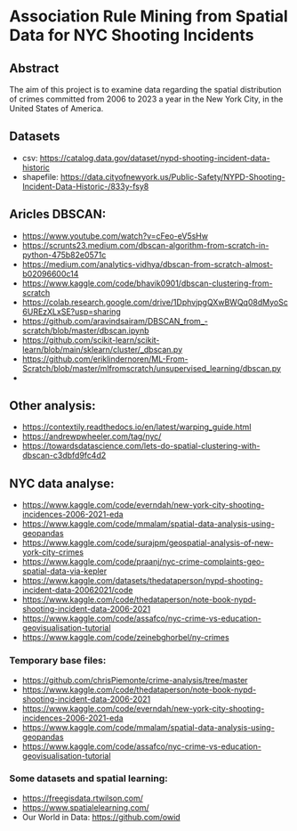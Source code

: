 # Association Rule Mining from Spatial Data for NYC Shooting Incidents
## Abstract
The aim of this project is to examine data regarding the spatial distribution of crimes committed from 2006 to 2023 a year in the New York City, in the United States of America. 
## Datasets
* csv: https://catalog.data.gov/dataset/nypd-shooting-incident-data-historic <br>
* shapefile: https://data.cityofnewyork.us/Public-Safety/NYPD-Shooting-Incident-Data-Historic-/833y-fsy8 

## Aricles DBSCAN:
* https://www.youtube.com/watch?v=cFeo-eV5sHw
* https://scrunts23.medium.com/dbscan-algorithm-from-scratch-in-python-475b82e0571c
* https://medium.com/analytics-vidhya/dbscan-from-scratch-almost-b02096600c14
* https://www.kaggle.com/code/bhavik0901/dbscan-clustering-from-scratch
* https://colab.research.google.com/drive/1DphvjpgQXwBWQq08dMyoSc6UREzXLxSE?usp=sharing
* https://github.com/aravindsairam/DBSCAN_from_-scratch/blob/master/dbscan.ipynb
* https://github.com/scikit-learn/scikit-learn/blob/main/sklearn/cluster/_dbscan.py
* https://github.com/eriklindernoren/ML-From-Scratch/blob/master/mlfromscratch/unsupervised_learning/dbscan.py
* 

## Other analysis:
* https://contextily.readthedocs.io/en/latest/warping_guide.html
* https://andrewpwheeler.com/tag/nyc/
* https://towardsdatascience.com/lets-do-spatial-clustering-with-dbscan-c3dbfd9fc4d2

## NYC data analyse:
* https://www.kaggle.com/code/everndah/new-york-city-shooting-incidences-2006-2021-eda
* https://www.kaggle.com/code/mmalam/spatial-data-analysis-using-geopandas
* https://www.kaggle.com/code/surajpm/geospatial-analysis-of-new-york-city-crimes
* https://www.kaggle.com/code/praanj/nyc-crime-complaints-geo-spatial-data-via-kepler
* https://www.kaggle.com/datasets/thedataperson/nypd-shooting-incident-data-20062021/code
* https://www.kaggle.com/code/thedataperson/note-book-nypd-shooting-incident-data-2006-2021
* https://www.kaggle.com/code/assafco/nyc-crime-vs-education-geovisualisation-tutorial
* https://www.kaggle.com/code/zeinebghorbel/ny-crimes

### Temporary base files:
* https://github.com/chrisPiemonte/crime-analysis/tree/master
* https://www.kaggle.com/code/thedataperson/note-book-nypd-shooting-incident-data-2006-2021 
* https://www.kaggle.com/code/everndah/new-york-city-shooting-incidences-2006-2021-eda
* https://www.kaggle.com/code/mmalam/spatial-data-analysis-using-geopandas
* https://www.kaggle.com/code/assafco/nyc-crime-vs-education-geovisualisation-tutorial

### Some datasets and spatial learning:
* https://freegisdata.rtwilson.com/
* https://www.spatialelearning.com/
* Our World in Data: https://github.com/owid 